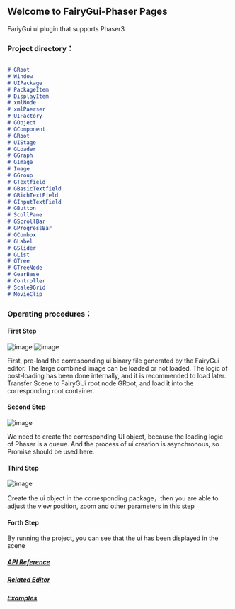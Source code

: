 ## Welcome to FairyGui-Phaser Pages

FariyGui ui plugin that supports Phaser3

### Project directory：


```markdown

# GRoot
# Window
# UIPackage
# PackageItem
# DisplayItem
# xmlNode
# xmlPaerser
# UIFactory
# GObject
# GComponent
# GRoot
# UIStage
# GLoader
# GGraph
# GImage
# Image
# GGroup
# GTextfield
# GBasicTextfield
# GRichTextField
# GInputTextField
# GButton
# ScollPane
# GScrollBar
# GProgressBar
# GCombox
# GLabel
# GSlider
# GList
# GTree
# GTreeNode
# GearBase
# Controller
# Scale9Grid
# MovieClip
```

### Operating procedures：
#### First Step
![image](https://user-images.githubusercontent.com/18412751/144263975-3b6b42e4-be34-4341-943c-5e851b99e233.png)
![image](https://user-images.githubusercontent.com/18412751/144263344-fee9c7a4-701f-4908-a384-cbb7b1682dfe.png)

First, pre-load the corresponding ui binary file generated by the FairyGui editor. The large combined image can be loaded or not loaded. The logic of post-loading has been done internally, and it is recommended to load later.
Transfer Scene to FairyGUi root node GRoot, and load it into the corresponding root container.

#### Second Step
![image](https://user-images.githubusercontent.com/18412751/144263621-f0ae378c-37fd-4499-9b9d-3e21d4717bcd.png)

We need to create the corresponding UI object, because the loading logic of Phaser is a queue. And the process of ui creation is asynchronous, so Promise should be used here.

#### Third Step
![image](https://user-images.githubusercontent.com/18412751/144264408-3f95341c-fabc-4ac9-acf6-899990356674.png)

Create the ui object in the corresponding package，then you are able to adjust the view position, zoom and other parameters in this step

#### Forth Step

By running the project, you can see that the ui has been displayed in the scene

##### [API Reference](https://www.fairygui.com/learn)
##### [Related Editor](https://www.fairygui.com/download)

##### [Examples](https://ApowoGames.github.io/FairyGUI-Phaser/publish/)

